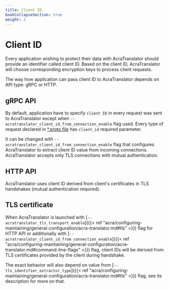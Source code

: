 ```yaml
---
title: Client ID
bookCollapseSection: true
weight: 2
---
```


# Client ID

Every application wishing to protect their data with AcraTranslator should provide an identifier called client ID.
Based on the client ID, AcraTranslator will choose corresponding encryption keys to process client requests.

The way how application can pass client ID to AcraTranslator depends on API type: gRPC or HTTP.

## gRPC API

By default, application have to specify `client ID` in every request was sent to AcraTranslator except when
`--acratranslator_client_id_from_connection_enable` flag used. Every type of request declared in 
[*.proto file](https://github.com/cossacklabs/acra/blob/stable/cmd/acra-translator/grpc_api/api.proto) has `client_id`
required parameter.

It can be changed with `--acratranslator_client_id_from_connection_enable` flag that configures AcraTranslator to 
extract client ID value from incoming connections. AcraTranslator accepts only TLS connections with mutual authentication.

## HTTP API

AcraTranslator uses client ID derived from client's certificates in TLS handshakes (mutual authentication required).

## TLS certificate

When AcraTranslator is launched with [`--acratranslator_tls_transport_enable`]({{< ref "acra/configuring-maintaining/general-configuration/acra-translator.md#tls" >}}) flag
for HTTP API or additionally with [`--acratranslator_client_id_from_connection_enable`]({{< ref "acra/configuring-maintaining/general-configuration/acra-translator.md#command-line-flags" >}}) 
flag, client IDs will be derived from TLS certificates provided by the client during handshake.

The exact behavior will also depend on value from
[`--tls_identifier_extractor_type`]({{< ref "acra/configuring-maintaining/general-configuration/acra-translator.md#tls" >}}) flag,
see its description for more on that.
